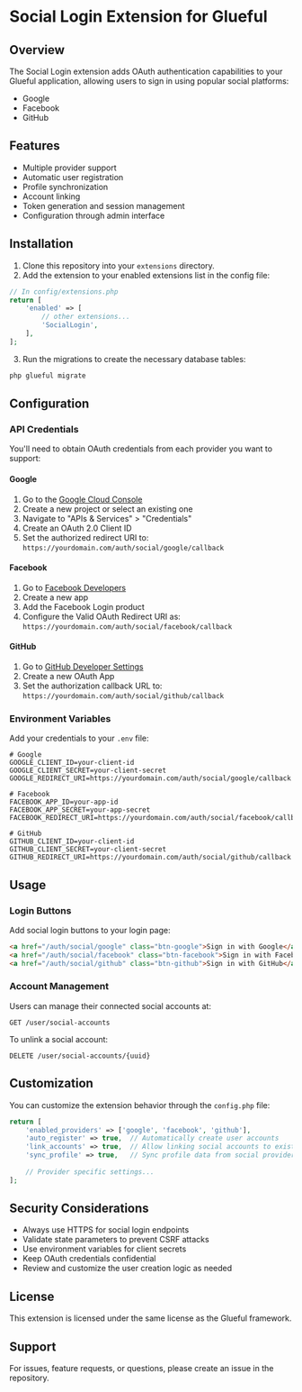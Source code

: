 # Social Login Extension for Glueful

## Overview

The Social Login extension adds OAuth authentication capabilities to your Glueful application, allowing users to sign in using popular social platforms:

- Google
- Facebook
- GitHub

## Features

- Multiple provider support
- Automatic user registration
- Profile synchronization
- Account linking
- Token generation and session management
- Configuration through admin interface

## Installation

1. Clone this repository into your `extensions` directory.
2. Add the extension to your enabled extensions list in the config file:

```php
// In config/extensions.php
return [
    'enabled' => [
        // other extensions...
        'SocialLogin',
    ],
];
```

3. Run the migrations to create the necessary database tables:

```bash
php glueful migrate
```

## Configuration

### API Credentials

You'll need to obtain OAuth credentials from each provider you want to support:

#### Google

1. Go to the [Google Cloud Console](https://console.cloud.google.com/)
2. Create a new project or select an existing one
3. Navigate to "APIs & Services" > "Credentials"
4. Create an OAuth 2.0 Client ID
5. Set the authorized redirect URI to: `https://yourdomain.com/auth/social/google/callback`

#### Facebook

1. Go to [Facebook Developers](https://developers.facebook.com/)
2. Create a new app
3. Add the Facebook Login product
4. Configure the Valid OAuth Redirect URI as: `https://yourdomain.com/auth/social/facebook/callback`

#### GitHub

1. Go to [GitHub Developer Settings](https://github.com/settings/developers)
2. Create a new OAuth App
3. Set the authorization callback URL to: `https://yourdomain.com/auth/social/github/callback`

### Environment Variables

Add your credentials to your `.env` file:

```
# Google
GOOGLE_CLIENT_ID=your-client-id
GOOGLE_CLIENT_SECRET=your-client-secret
GOOGLE_REDIRECT_URI=https://yourdomain.com/auth/social/google/callback

# Facebook
FACEBOOK_APP_ID=your-app-id
FACEBOOK_APP_SECRET=your-app-secret
FACEBOOK_REDIRECT_URI=https://yourdomain.com/auth/social/facebook/callback

# GitHub
GITHUB_CLIENT_ID=your-client-id
GITHUB_CLIENT_SECRET=your-client-secret
GITHUB_REDIRECT_URI=https://yourdomain.com/auth/social/github/callback
```

## Usage

### Login Buttons

Add social login buttons to your login page:

```html
<a href="/auth/social/google" class="btn-google">Sign in with Google</a>
<a href="/auth/social/facebook" class="btn-facebook">Sign in with Facebook</a>
<a href="/auth/social/github" class="btn-github">Sign in with GitHub</a>
```

### Account Management

Users can manage their connected social accounts at:

```
GET /user/social-accounts
```

To unlink a social account:

```
DELETE /user/social-accounts/{uuid}
```

## Customization

You can customize the extension behavior through the `config.php` file:

```php
return [
    'enabled_providers' => ['google', 'facebook', 'github'],
    'auto_register' => true,  // Automatically create user accounts
    'link_accounts' => true,  // Allow linking social accounts to existing users
    'sync_profile' => true,   // Sync profile data from social providers
    
    // Provider specific settings...
];
```

## Security Considerations

- Always use HTTPS for social login endpoints
- Validate state parameters to prevent CSRF attacks
- Use environment variables for client secrets
- Keep OAuth credentials confidential
- Review and customize the user creation logic as needed

## License

This extension is licensed under the same license as the Glueful framework.

## Support

For issues, feature requests, or questions, please create an issue in the repository.